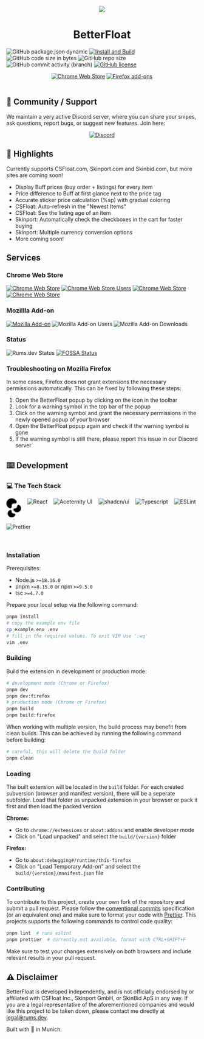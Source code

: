 <p align="center">
  <a href="https://chrome.google.com/webstore/detail/bphfhlfhnohppnleaehnlfigkkccpglk">
    <img width="128" src="https://raw.githubusercontent.com/GODrums/BetterFloat/main/assets/icon.png"/>
  </a>
  <h1 align="center">BetterFloat</h1>
</p>

![GitHub package.json dynamic](https://img.shields.io/github/package-json/version/GODrums/BetterFloat)
[![Install and Build](https://github.com/GODrums/BetterFloat/actions/workflows/build.yml/badge.svg)](https://github.com/GODrums/BetterFloat/actions/workflows/build.yml)
![GitHub code size in bytes](https://img.shields.io/github/languages/code-size/GODrums/betterfloat)
![GitHub repo size](https://img.shields.io/github/repo-size/GODrums/betterfloat)
![GitHub commit activity (branch)](https://img.shields.io/github/commit-activity/w/GODrums/BetterFloat)
[![GitHub license](https://img.shields.io/badge/license-MIT-blue.svg)](https://raw.githubusercontent.com/GODrums/BetterEsportal/LICENSE)

<p align="center">
  <a href="https://chromewebstore.google.com/detail/betterfloat/bphfhlfhnohppnleaehnlfigkkccpglk">
    <picture>
      <source srcset="https://i.imgur.com/XBIE9pk.png" media="(prefers-color-scheme: dark)">
      <img height="58" src="https://i.imgur.com/oGxig2F.png" alt="Chrome Web Store"></picture></a>
  <a href="https://addons.mozilla.org/en-US/firefox/addon/betterfloat/">
    <picture>
      <source srcset="https://i.imgur.com/ZluoP7T.png" media="(prefers-color-scheme: dark)">
      <img height="58" src="https://i.imgur.com/4PobQqE.png" alt="Firefox add-ons"></picture></a>
  </br></br>
</p>

## 🤝 Community / Support

<p>
We maintain a very active Discord server, where you can share your snipes, ask questions, report bugs, or suggest new features. Join here:
</p>

<p align="center">
  <a href="https://discord.gg/VQWXp33nSW">
    <picture>
      <source srcset="https://i.postimg.cc/Fzj7T05w/discord.png" media="(prefers-color-scheme: dark)">
      <img height="58" src="https://i.postimg.cc/Fzj7T05w/discord.png" alt="Discord"></picture></a>
</p>

## 📄 Highlights

Currently supports CSFloat.com, Skinport.com and Skinbid.com, but more sites are coming soon!

-   Display Buff prices (buy order + listings) for every item
-   Price difference to Buff at first glance next to the price tag
-   Accurate sticker price calculation (%sp) with gradual coloring
-   CSFloat: Auto-refresh in the "Newest Items"
-   CSFloat: See the listing age of an item
-   Skinport: Automatically check the checkboxes in the cart for faster buying
-   Skinport: Multiple currency conversion options
-   More coming soon!

## Services

### Chrome Web Store

[![Chrome Web Store](https://img.shields.io/chrome-web-store/v/bphfhlfhnohppnleaehnlfigkkccpglk.svg?label=Chrome%20Web%20Store&logo=googlechrome)](https://chrome.google.com/webstore/detail/bphfhlfhnohppnleaehnlfigkkccpglk)
[![Chrome Web Store Users](https://img.shields.io/chrome-web-store/users/bphfhlfhnohppnleaehnlfigkkccpglk.svg)](https://chrome.google.com/webstore/detail/bphfhlfhnohppnleaehnlfigkkccpglk)
[![Chrome Web Store](https://img.shields.io/chrome-web-store/stars/bphfhlfhnohppnleaehnlfigkkccpglk.svg)](https://chrome.google.com/webstore/detail/bphfhlfhnohppnleaehnlfigkkccpglk)
[![Chrome Web Store](https://img.shields.io/chrome-web-store/rating-count/bphfhlfhnohppnleaehnlfigkkccpglk.svg)](https://chrome.google.com/webstore/detail/bphfhlfhnohppnleaehnlfigkkccpglk)

### Mozillla Add-on

[![Mozilla Add-on](https://img.shields.io/amo/v/betterfloat.svg?label=Mozilla%20Add-on&logo=firefox)](https://addons.mozilla.org/en-US/firefox/addon/betterfloat/)
![Mozilla Add-on Users](https://img.shields.io/amo/users/betterfloat)
![Mozilla Add-on Downloads](https://img.shields.io/amo/dw/betterfloat)

### Status

![Rums.dev Status](https://img.shields.io/endpoint?url=https%3A%2F%2Fapi.rums.dev%2Fstatus)
[![FOSSA Status](https://app.fossa.com/api/projects/git%2Bgithub.com%2FGODrums%2FBetterFloat.svg?type=shield)](https://app.fossa.com/projects/git%2Bgithub.com%2FGODrums%2FBetterFloat?ref=badge_shield)


### Troubleshooting on Mozilla Firefox

In some cases, Firefox does not grant extensions the necessary permissions automatically. This can be fixed by following these steps:

1. Open the BetterFloat popup by clicking on the icon in the toolbar
2. Look for a warning symbol in the top bar of the popup
3. Click on the warning symbol and grant the necessary permissions in the newly opened popup of your browser
4. Open the BetterFloat popup again and check if the warning symbol is gone
5. If the warning symbol is still there, please report this issue in our Discord server

## ⌨️ Development

### 💻 The Tech Stack

<div style="display: flex; flex-direction: row; align-items: center; flex-wrap: wrap; gap: 1rem;">
<img align="center" src="./assets/plasmo.png" alt="Plasmo" height="50">
<img align="center" src="https://api.iconify.design/logos:react.svg?color=%23888888" alt="React" height="50">
<img align="center" src="https://avatars.githubusercontent.com/u/139895814?s=48&v=4" alt="Aceternity UI" height="50">
<img align="center" src="https://ui.aceternity.com/_next/image?url=%2Flogo.png&w=64&q=75" alt="shadcn/ui" height="50">
<img align="center" src="https://icongr.am/devicon/typescript-original.svg?size=128&color=currentColor" alt="Typescript" height="50">
<img align="center" src="https://api.iconify.design/logos:eslint.svg?color=%23888888" alt="ESLint" height="50">
<img align="center" src="https://api.iconify.design/logos:prettier.svg?color=%23888888" alt="Prettier" height="50">
</div>

### Installation

Prerequisites:

-   Node.js `>=18.16.0`
-   pnpm `>=8.15.0` or npm `>=9.5.0`
-   tsc `>=4.7.0`

Prepare your local setup via the following command:

```bash
pnpm install
# copy the example env file
cp example.env .env
# fill in the required values. To exit VIM use ':wq'
vim .env
```

### Building

Build the extension in development or production mode:

```bash
# development mode (Chrome or Firefox)
pnpm dev
pnpm dev:firefox
# production mode (Chrome or Firefox)
pnpm build
pnpm build:firefox
```

When working with multiple version, the build process may benefit from clean builds. This can be achieved by running the following command before building:

```bash
# careful, this will delete the build folder
pnpm clean
```

### Loading

The built extension will be located in the `build` folder. For each created subversion (browser and manifest version), there will be a seperate subfolder. Load that folder as unpacked extension in your browser or pack it first and then load the packed version

**Chrome:**
- Go to `chrome://extensions` or `about:addons` and enable developer mode
- Click on "Load unpacked" and select the `build/{version}` folder

**Firefox:**
- Go to `about:debugging#/runtime/this-firefox`
- Click on "Load Temporary Add-on" and select the `build/{version}/manifest.json` file

### Contributing

To contribute to this project, create your own fork of the repository and submit a pull request.
Please follow the [conventional commits](https://www.conventionalcommits.org/en/v1.0.0/) specification (or an equivalent one) and make sure to format your code with [Prettier](https://prettier.io/). This projects supports the following commands to control code quality:

```bash
pnpm lint  # runs eslint
pnpm prettier  # currently not available, format with CTRL+SHIFT+F
```

Make sure to test your changes extensively on both browsers and include relevant results in your pull request.

## ⚠️ Disclaimer

BetterFloat is developed independently, and is not officially endorsed by or affiliated with CSFloat Inc., Skinport GmbH, or SkinBid ApS in any way. If you are a legal representative of the aforementioned companies and would like this project to be taken down, please contact me directly at legal@rums.dev.

Built with 🖤 in Munich.